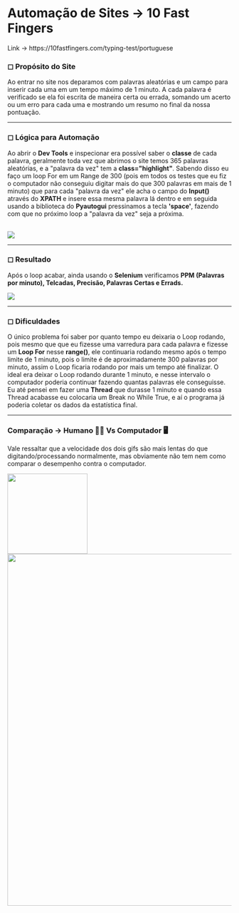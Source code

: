 <div>
<h1>Automação de Sites → 10 Fast Fingers</h1>
<p>Link → https://10fastfingers.com/typing-test/portuguese</p>
<p>
  <h3>◻ Propósito do Site</h3>
  Ao entrar no site nos deparamos com palavras aleatórias e um campo para inserir cada uma em um tempo máximo de 1 minuto. A cada palavra é verificado se ela foi escrita de maneira certa ou errada, somando um acerto ou um erro para cada uma e mostrando um resumo no final da nossa pontuação.
</p>
<hr>
<p>
  <h3>◻ Lógica para Automação</h3>
  Ao abrir o <b>Dev Tools</b> e inspecionar era possível saber o <b>classe</b> de cada palavra, geralmente toda vez que abrimos o site       temos 365 palavras aleatórias, e a "palavra da vez" tem a <b>class="highlight"</b>. Sabendo disso eu faço um loop For em um Range de 300
  (pois em todos os testes que eu fiz o computador não conseguiu digitar mais do que 300 palavras em mais de 1 minuto) que para cada         "palavra da vez" ele acha o campo do <b>Input()</b> através do <b>XPATH</b> e insere essa mesma palavra lá dentro e em seguida usando a   biblioteca do <b>Pyautogui</b> pressinamos a tecla <b>'space'</b>, fazendo com que no próximo loop a "palavra da vez" seja a próxima.
  <p>
    <br>
    <img src="https://github.com/franssa01/Projects/blob/main/Python%20Projects/Automation/Sites/0001%2010%20Fast%20Fingers/%26%20-%20Image/automate%20fast%20fingers.gif">
  </p>
</p>
<hr>
<p>
  <h3>◻ Resultado</h3>
  <p>Após o loop acabar, ainda usando o <b>Selenium</b> verificamos <b>PPM (Palavras por minuto), Telcadas, Precisão, Palavras Certas e Errads.</b></p>
  <p>
    <img src="https://github.com/franssa01/Projects/blob/main/Python%20Projects/Automation/Sites/0001%2010%20Fast%20Fingers/%26%20-%20Image/result%20automation.gif">
  </p>
</p>
<hr>
<p>
  <h3>◻ Dificuldades</h3>
  O único problema foi saber por quanto tempo eu deixaria o Loop rodando, pois mesmo que que eu fizesse uma varredura para cada palavra   e fizesse um <b>Loop For</b> nesse <b>range()</b>, ele continuaria rodando mesmo após o tempo limite de 1 minuto, pois o limite é de   aproximadamente 300 palavras por minuto, assim o Loop ficaria rodando por mais um tempo até finalizar. O ideal era deixar o Loop       rodando durante 1 minuto, e nesse intervalo o computador poderia continuar fazendo quantas palavras ele conseguisse. Eu até pensei em   fazer uma <b>Thread</b> que durasse 1 minuto e quando essa Thread acabasse eu colocaria um Break no While True, e aí o programa já     poderia coletar os dados da estatística final.
</p>
<hr>
<p>
  <h3>Comparação → Humano 👨‍💻 Vs Computador 🖥</h3>
  Vale ressaltar que a velocidade dos dois gifs são mais lentas do que digitando/processando normalmente, mas obviamente não tem nem como comparar o desempenho contra o computador.
  <p>
    <img src="https://github.com/franssa01/Projects/blob/main/Python%20Projects/Automation/Sites/0001%2010%20Fast%20Fingers/%26%20-%20Image/human%20score.gif" align="left" width=180>
    <img src="https://github.com/franssa01/Projects/blob/main/Python%20Projects/Automation/Sites/0001%2010%20Fast%20Fingers/%26%20-%20Image/human%20typing.gif" align="right" width=790>
  </p>
</p>
</div>
